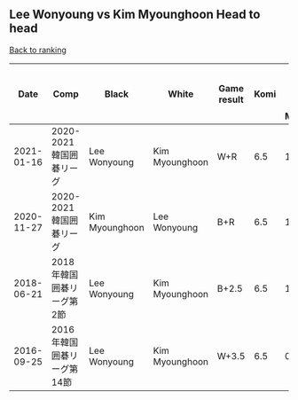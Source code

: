 ## Lee Wonyoung vs Kim Myounghoon Head to head

[Back to ranking](../../index.md)




| **Date** | **Comp** | **Black** | **White** | **Game result** | **Komi** | **Cumulative Lee Wonyoung vs Kim Myounghoon** | **Lee Wonyoung streak** | **Kim Myounghoon streak** | 
| --- | --- | --- | --- | --- | --- | --- | --- | --- |
| 2021-01-16 | 2020-2021韓国囲碁リーグ | Lee Wonyoung | Kim Myounghoon | W+R | 6.5 | 1:3 | 0 | 2 | 
| 2020-11-27 | 2020-2021韓国囲碁リーグ | Kim Myounghoon | Lee Wonyoung | B+R | 6.5 | 1:2 | 0 | 1 | 
| 2018-06-21 | 2018年韓国囲碁リーグ第2節 | Lee Wonyoung | Kim Myounghoon | B+2.5 | 6.5 | 1:1 | 1 | 0 | 
| 2016-09-25 | 2016年韓国囲碁リーグ第14節 | Lee Wonyoung | Kim Myounghoon | W+3.5 | 6.5 | 0:1 | 0 | 1 |




